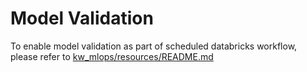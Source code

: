 # Model Validation
To enable model validation as part of scheduled databricks workflow, please refer to [kw_mlops/resources/README.md](../resources/README.md)
